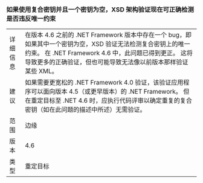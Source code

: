 ### <a name="xsd-schema-validation-now-correctly-detects-violations-of-unique-constraints-if-compound-keys-are-used-and-one-key-is-empty"></a>如果使用复合密钥并且一个密钥为空，XSD 架构验证现在可正确检测是否违反唯一约束

|   |   |
|---|---|
|详细信息|在版本 4.6 之前的 .NET Framework 版本中存在一个 bug，即如果其中一个密钥为空，XSD 验证无法检测复合密钥上的唯一约束。 在 .NET Framework 4.6 中，此问题已得到更正。 这将导致更多的正确验证，但也可能导致无法像以前版本那样验证某些 XML。|
|建议|如果需要更宽松的 .NET Framework 4.0 验证，该验证应用程序可以面向版本 4.5（或更早版本）的 .NET Framework。 但在重定目标至 .NET 4.6 时，应执行代码评审以确定重复的复合密钥（如在此问题的描述中所述）无需验证。|
|范围|边缘|
|版本|4.6|
|类型|重定目标|

